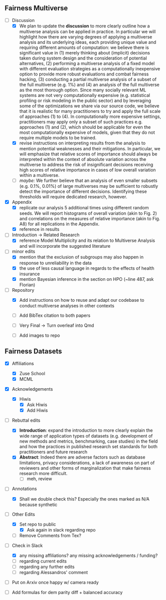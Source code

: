 
## Fairness Multiverse
- [ ] Discussion
	- [x] We plan to update the **discussion** to more clearly outline how a multiverse analysis can be applied in practice. In particular we will highlight how there are varying degrees of applying a multiverse analysis and its underlying ideas, each providing unique value and requiring different amounts of computation: we believe there is significant value in (1) merely thinking about (implicit) decisions taken during system design and the consideration of potential alternatives, (2) performing a multiverse analysis of a fixed model with different evaluation strategies as a computationally inexpensive option to provide more robust evaluations and combat fairness hacking, (3) conducting a partial multiverse analysis of a subset of the full multiverse (e.g. 1%) and (4) an analysis of the full multiverse as the most thorough option. Since many socially relevant ML systems are not very computationally expensive (e.g. statistical profiling or risk modeling in the public sector) and by leveraging some of the optimizations we share via our source code, we believe that it is realistic for many practitioners to try and apply the full scale of approaches (1) to (4). In computationally more expensive settings, practitioners may apply only a subset of such practices e.g. approaches (1) and (2), which should be applicable for even the most computationally expensive of models, given that they do not require multiple models to be trained.
	- [x] revise instructions on interpreting results from the analysis to mention potential weaknesses and their mitigations. In particular, we will emphasize that relative scores of importance should always be interpreted within the context of absolute variation across the multiverse to address the risk of insignificant decisions receiving high scores of relative importance in cases of low overall variation within a multiverse.
	- [ ] *maybe:* We further believe that an analysis of even smaller subsets (e.g. 0.1%, 0.01%) of large multiverses may be sufficient to robustly detect the importance of different decisions. Identifying these thresholds will require dedicated research, however.
- [x] Appendix
	- [x] replicate our analysis 5 additional times using different random seeds. We will report histograms of overall variation (akin to Fig. 2) and correlations on the measures of relative importance (akin to Fig. A8) for all replications in the Appendix.
	- [x] reference in results
- [ ] Introduction -> Related Research
	- [x] reference Model Multiplicity and its relation to Multiverse Analysis and will incorporate the suggested literature
- [ ] minor edits
	- [x] mention that the exclusion of subgroups may also happen in response to unreliability in the data
	- [x] the use of less causal language in regards to the effects of health insurance
	- [x] mention Bayesian inference in the section on HPO (~line 487, ask Florian)
- [ ] Repository
	- [x] Add instructions on how to reuse and adapt our codebase to conduct multiverse analyses in other contexts 
	- [ ] Add BibTex citation to both papers
	- [ ] Very Final -> Turn overleaf into Qmd
	- [ ] Add images to repo


## Fairness Datasets

- [x] Affiliations
	- [x] Zuse School
	- [x] MCML
- [x] Acknowledgements
	- [x] Hiwis
		- [x] Ask Hiwis
		- [x] Add Hiwis
- [ ] Rebuttal edits
	- [x] **Introduction**: expand the introduction to more clearly explain the wide range of application types of datasets (e.g. development of new methods and metrics, benchmarking, case studies) in the field and how the practices in published research set standards for both practitioners and future research
	- [x] **Abstract**: Indeed there are adverse factors such as database limitations, privacy considerations, a lack of awareness on part of reviewers and other forms of marginalization that make fairness research more difficult.
		- [ ] meh, review
- [ ] Annotations
	- [x] Shall we double check this? Especially the ones marked as N/A because synthetic
- [ ] Other Edits
	- [x] Set repo to public
		- [x] Ask again in slack regarding repo
	- [ ] Remove Comments from Tex?
- [ ] Check in Slack
	- [x] any missing affiliations? any missing acknowledgements / funding?
	- [ ] regarding current edits
	- [ ] regarding any further edits
	- [ ] regarding Alessandros' comment
- [ ] Put on Arxiv once happy w/ camera ready
- [ ] Add formulas for dem parity diff + balanced accuracy

